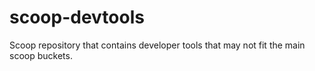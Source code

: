 # scoop-devtools
Scoop repository that contains developer tools that may not fit the main scoop buckets.
